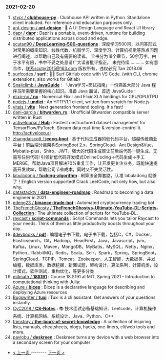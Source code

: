 ### 2021-02-20 
1. [
        stypr /
**clubhouse-py**](https://github.com/stypr/clubhouse-py) : Clubhouse API written in Python. Standalone client included. For reference and education purposes only.
1. [
        ant-design /
**ant-design**](https://github.com/ant-design/ant-design) : 🌈 A UI Design Language and React UI library
1. [
        dapr /
**dapr**](https://github.com/dapr/dapr) : Dapr is a portable, event-driven, runtime for building distributed applications across cloud and edge.
1. [
        scutan90 /
**DeepLearning-500-questions**](https://github.com/scutan90/DeepLearning-500-questions) : 深度学习500问，以问答形式对常用的概率知识、线性代数、机器学习、深度学习、计算机视觉等热点问题进行阐述，以帮助自己及有需要的读者。 全书分为18个章节，50余万字。由于水平有限，书中不妥之处恳请广大读者批评指正。 未完待续............ 如有意合作，联系scutjy2015@163.com 版权所有，违权必究 Tan 2018.06
1. [
        surfcodes /
**surf**](https://github.com/surfcodes/surf) : 🏄‍♂️ Surf GitHub code with VS Code. (with CLI, chrome extensions, also works for Gitlab)
1. [
        Snailclimb /
**JavaGuide**](https://github.com/Snailclimb/JavaGuide) : 「Java学习+面试指南」一份涵盖大部分 Java 程序员所需要掌握的核心知识。准备 Java 面试，首选 JavaGuide！
1. [
        elixir-nx /
**nx**](https://github.com/elixir-nx/nx) : Numerical Elixir and Elixir XLA bindings for CPU/GPU/TPU
1. [
        nodejs /
**undici**](https://github.com/nodejs/undici) : An HTTP/1.1 client, written from scratch for Node.js
1. [
        vitejs /
**vite**](https://github.com/vitejs/vite) : Next generation frontend tooling. It's fast!
1. [
        dani-garcia /
**bitwarden_rs**](https://github.com/dani-garcia/bitwarden_rs) : Unofficial Bitwarden compatible server written in Rust
1. [
        activeloopai /
**Hub**](https://github.com/activeloopai/Hub) : Fastest unstructured dataset management for TensorFlow/PyTorch. Stream data real-time & version-control it. http://activeloop.ai
1. [
        zhangdaiscott /
**jeecg-boot**](https://github.com/zhangdaiscott/jeecg-boot) : 基于代码生成器的低代码平台，超越传统商业平台！前后端分离架构SpringBoot 2.x，SpringCloud，Ant Design&Vue，Mybatis-plus，Shiro，JWT。强大的代码生成器让前后端代码一键生成，无需写任何代码! 引领新低代码开发模式OnlineCoding->代码生成->手工MERGE，帮助Java项目解决70%重复工作，让开发更关注业务，既能快速提高开发效率，帮助公司节省成本，同时又不失灵活性。
1. [
        labuladong /
**fucking-algorithm**](https://github.com/labuladong/fucking-algorithm) : 刷算法全靠套路，认准 labuladong 就够了！English version supported! Crack LeetCode, not only how, but also why.
1. [
        datastacktv /
**data-engineer-roadmap**](https://github.com/datastacktv/data-engineer-roadmap) : Roadmap to becoming a data engineer in 2021
1. [
        edeng23 /
**binance-trade-bot**](https://github.com/edeng23/binance-trade-bot) : Automated cryptocurrency trading bot
1. [
        TheFrenchGhosty /
**TheFrenchGhostys-Ultimate-YouTube-DL-Scripts-Collection**](https://github.com/TheFrenchGhosty/TheFrenchGhostys-Ultimate-YouTube-DL-Scripts-Collection) : The ultimate collection of scripts for YouTube-DL.
1. [
        raycast /
**script-commands**](https://github.com/raycast/script-commands) : Script Commands lets you tailor Raycast to your needs. Think of them as little productivity boosts throughout your day.
1. [
        itdevbooks /
**pdf**](https://github.com/itdevbooks/pdf) : 编程电子书下载，电子书下载，包括C，C#，Docker，Elasticsearch，Git，Hadoop，HeadFirst，Java，Javascript，jvm，Kafka，Linux，Maven，MongoDB，MyBatis，MySQL，Netty，Nginx，Python，RabbitMQ，Redis，Scala，Solr，Spark，Spring，SpringBoot，SpringCloud，TCPIP，Tomcat，Zookeeper，人工智能，大数据类，并发编程，数据库类，数据挖掘，新面试题，架构设计，算法系列，计算机类，设计模式，软件测试，重构优化，等更多分类
1. [
        mitmath /
**18S191**](https://github.com/mitmath/18S191) : Course 18.S191 at MIT, Spring 2021 - Introduction to computational thinking with Julia:
1. [
        Azure /
**bicep**](https://github.com/Azure/bicep) : Bicep is a declarative language for describing and deploying Azure resources
1. [
        Bugswriter /
**tuxi**](https://github.com/Bugswriter/tuxi) : Tuxi is a cli assistant. Get answers of your questions instantly.
1. [
        CyC2018 /
**CS-Notes**](https://github.com/CyC2018/CS-Notes) : 📚 技术面试必备基础知识、Leetcode、计算机操作系统、计算机网络、系统设计、Java、Python、C++
1. [
        trimstray /
**the-book-of-secret-knowledge**](https://github.com/trimstray/the-book-of-secret-knowledge) : A collection of inspiring lists, manuals, cheatsheets, blogs, hacks, one-liners, cli/web tools and more.
1. [
        pavlobu /
**deskreen**](https://github.com/pavlobu/deskreen) : Deskreen turns any device with a web browser into a secondary screen for your computer 

- [ < 上一页 ](https://github.com/able8/github-trending-daily-record/blob/master/2021-02-19.md) -------- [ 下一页 > ](https://github.com/able8/github-trending-daily-record/blob/master/2021-02-21.md)